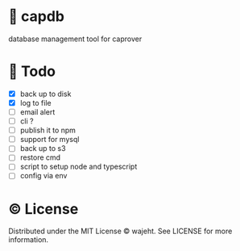 # 💾 capdb

database management tool for caprover

# 📝 Todo

- [x] back up to disk
- [x] log to file
- [ ] email alert
- [ ] cli ?
- [ ] publish it to npm
- [ ] support for mysql
- [ ] back up to s3
- [ ] restore cmd
- [ ] script to setup node and typescript
- [ ] config via env

# © License

Distributed under the MIT License © wajeht. See LICENSE for more information.

